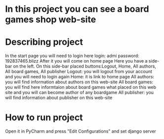 # In this project you can see a board games shop web-site
# Describing project
In the start page you will need to login here
login: admi
password: 192837465.blizz
After it you will come on home page
Here you have a side-bar on the left. On this side-bar placed buttons:Logout, Home, All authors, All board games, All publisher
Logout: you will logout from your account and you will need to login again
Home: it is link to home page
All authors: you will find information about authors on this web-site
All board games: you will find here informtaion about board games what placed on this web site and you will can become author of any boardgame
All publisher: you will find information about publisher on this web-site
# How to run project
Open it in PyCharm and press "Edit Configurations" and set django server

